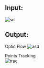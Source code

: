 ## **Input:** 
 ![sd](https://user-images.githubusercontent.com/41951429/101685262-d4bb0180-3a67-11eb-9451-42f7562189de.png)

## **Output:**  
Optic Flow
![asd](https://user-images.githubusercontent.com/41951429/101685661-51e67680-3a68-11eb-9bc9-e4d9a36ef5aa.png)





Points Tracking  
![trac](https://user-images.githubusercontent.com/41951429/101685776-73476280-3a68-11eb-8b11-6bdb182daafe.png)


 
